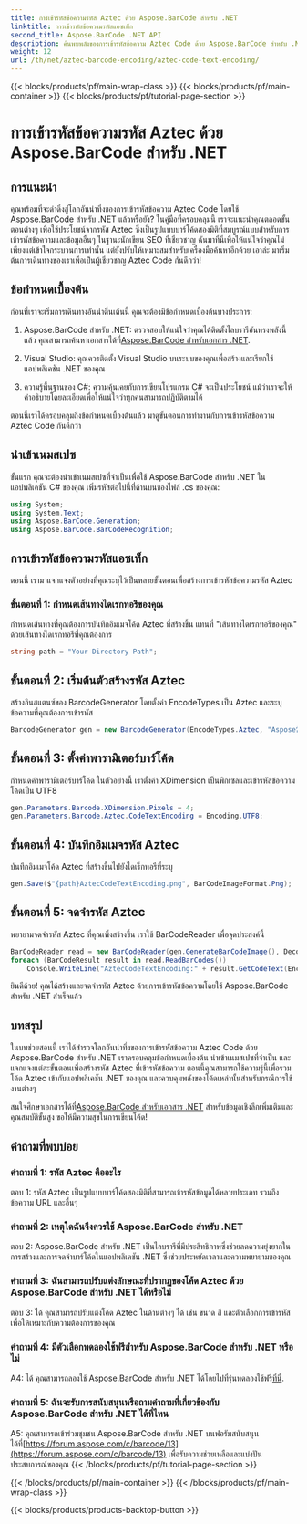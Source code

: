 ```yaml
---
title: การเข้ารหัสข้อความรหัส Aztec ด้วย Aspose.BarCode สำหรับ .NET
linktitle: การเข้ารหัสข้อความรหัสแอซเท็ก
second_title: Aspose.BarCode .NET API
description: ค้นพบพลังของการเข้ารหัสข้อความ Aztec Code ด้วย Aspose.BarCode สำหรับ .NET เรียนรู้วิธีสร้างและจดจำรหัส Aztec ในแอปพลิเคชัน .NET ของคุณ
weight: 12
url: /th/net/aztec-barcode-encoding/aztec-code-text-encoding/
---
```


{{< blocks/products/pf/main-wrap-class >}}
{{< blocks/products/pf/main-container >}}
{{< blocks/products/pf/tutorial-page-section >}}

# การเข้ารหัสข้อความรหัส Aztec ด้วย Aspose.BarCode สำหรับ .NET

## การแนะนำ

คุณพร้อมที่จะดำดิ่งสู่โลกอันน่าทึ่งของการเข้ารหัสข้อความ Aztec Code โดยใช้ Aspose.BarCode สำหรับ .NET แล้วหรือยัง? ในคู่มือที่ครอบคลุมนี้ เราจะแนะนำคุณตลอดขั้นตอนต่างๆ เพื่อใช้ประโยชน์จากรหัส Aztec ซึ่งเป็นรูปแบบบาร์โค้ดสองมิติที่สมบูรณ์แบบสำหรับการเข้ารหัสข้อความและข้อมูลอื่นๆ ในฐานะนักเขียน SEO ที่เชี่ยวชาญ ฉันมาที่นี่เพื่อให้แน่ใจว่าคุณไม่เพียงแต่เข้าใจกระบวนการเท่านั้น แต่ยังปรับให้เหมาะสมสำหรับเครื่องมือค้นหาอีกด้วย เอาล่ะ มาเริ่มต้นการเดินทางของเราเพื่อเป็นผู้เชี่ยวชาญ Aztec Code กันดีกว่า!

## ข้อกำหนดเบื้องต้น

ก่อนที่เราจะเริ่มการเดินทางอันน่าตื่นเต้นนี้ คุณจะต้องมีข้อกำหนดเบื้องต้นบางประการ:

1.  Aspose.BarCode สำหรับ .NET: ตรวจสอบให้แน่ใจว่าคุณได้ติดตั้งไลบรารีอันทรงพลังนี้แล้ว คุณสามารถค้นหาเอกสารได้ที่[Aspose.BarCode สำหรับเอกสาร .NET](https://reference.aspose.com/barcode/net/).

2. Visual Studio: คุณควรติดตั้ง Visual Studio บนระบบของคุณเพื่อสร้างและเรียกใช้แอปพลิเคชัน .NET ของคุณ

3. ความรู้พื้นฐานของ C#: ความคุ้นเคยกับการเขียนโปรแกรม C# จะเป็นประโยชน์ แม้ว่าเราจะให้คำอธิบายโดยละเอียดเพื่อให้แน่ใจว่าทุกคนสามารถปฏิบัติตามได้

ตอนนี้เราได้ครอบคลุมถึงข้อกำหนดเบื้องต้นแล้ว มาดูขั้นตอนการทำงานกับการเข้ารหัสข้อความ Aztec Code กันดีกว่า

## นำเข้าเนมสเปซ

ขั้นแรก คุณจะต้องนำเข้าเนมสเปซที่จำเป็นเพื่อใช้ Aspose.BarCode สำหรับ .NET ในแอปพลิเคชัน C# ของคุณ เพิ่มรหัสต่อไปนี้ที่ด้านบนของไฟล์ .cs ของคุณ:

```csharp
using System;
using System.Text;
using Aspose.BarCode.Generation;
using Aspose.BarCode.BarCodeRecognition;
```

## การเข้ารหัสข้อความรหัสแอซเท็ก

ตอนนี้ เรามาแจกแจงตัวอย่างที่คุณระบุไว้เป็นหลายขั้นตอนเพื่อสร้างการเข้ารหัสข้อความรหัส Aztec

### ขั้นตอนที่ 1: กำหนดเส้นทางไดเรกทอรีของคุณ

กำหนดเส้นทางที่คุณต้องการบันทึกอิมเมจโค้ด Aztec ที่สร้างขึ้น แทนที่ "เส้นทางไดเรกทอรีของคุณ" ด้วยเส้นทางไดเรกทอรีที่คุณต้องการ

```csharp
string path = "Your Directory Path";
```

## ขั้นตอนที่ 2: เริ่มต้นตัวสร้างรหัส Aztec

สร้างอินสแตนซ์ของ BarcodeGenerator โดยตั้งค่า EncodeTypes เป็น Aztec และระบุข้อความที่คุณต้องการเข้ารหัส

```csharp
BarcodeGenerator gen = new BarcodeGenerator(EncodeTypes.Aztec, "Aspose常に先を行く");
```

## ขั้นตอนที่ 3: ตั้งค่าพารามิเตอร์บาร์โค้ด

กำหนดค่าพารามิเตอร์บาร์โค้ด ในตัวอย่างนี้ เราตั้งค่า XDimension เป็นพิกเซลและเข้ารหัสข้อความโค้ดเป็น UTF8

```csharp
gen.Parameters.Barcode.XDimension.Pixels = 4;
gen.Parameters.Barcode.Aztec.CodeTextEncoding = Encoding.UTF8;
```

## ขั้นตอนที่ 4: บันทึกอิมเมจรหัส Aztec

บันทึกอิมเมจโค้ด Aztec ที่สร้างขึ้นไปยังไดเร็กทอรีที่ระบุ

```csharp
gen.Save($"{path}AztecCodeTextEncoding.png", BarCodeImageFormat.Png);
```

## ขั้นตอนที่ 5: จดจำรหัส Aztec

พยายามจดจำรหัส Aztec ที่คุณเพิ่งสร้างขึ้น เราใช้ BarCodeReader เพื่อจุดประสงค์นี้

```csharp
BarCodeReader read = new BarCodeReader(gen.GenerateBarCodeImage(), DecodeType.Aztec);
foreach (BarCodeResult result in read.ReadBarCodes())
    Console.WriteLine("AztecCodeTextEncoding:" + result.GetCodeText(Encoding.UTF8));
```

ยินดีด้วย! คุณได้สร้างและจดจำรหัส Aztec ด้วยการเข้ารหัสข้อความโดยใช้ Aspose.BarCode สำหรับ .NET สำเร็จแล้ว

## บทสรุป

ในบทช่วยสอนนี้ เราได้สำรวจโลกอันน่าทึ่งของการเข้ารหัสข้อความ Aztec Code ด้วย Aspose.BarCode สำหรับ .NET เราครอบคลุมข้อกำหนดเบื้องต้น นำเข้าเนมสเปซที่จำเป็น และแจกแจงแต่ละขั้นตอนเพื่อสร้างรหัส Aztec ที่เข้ารหัสข้อความ ตอนนี้คุณสามารถใช้ความรู้นี้เพื่อรวมโค้ด Aztec เข้ากับแอปพลิเคชัน .NET ของคุณ และควบคุมพลังของโค้ดเหล่านั้นสำหรับกรณีการใช้งานต่างๆ

 สนใจศึกษาเอกสารได้ที่[Aspose.BarCode สำหรับเอกสาร .NET](https://reference.aspose.com/barcode/net/) สำหรับข้อมูลเชิงลึกเพิ่มเติมและคุณสมบัติขั้นสูง ขอให้มีความสุขในการเขียนโค้ด!

## คำถามที่พบบ่อย

### คำถามที่ 1: รหัส Aztec คืออะไร

ตอบ 1: รหัส Aztec เป็นรูปแบบบาร์โค้ดสองมิติที่สามารถเข้ารหัสข้อมูลได้หลายประเภท รวมถึงข้อความ URL และอื่นๆ

### คำถามที่ 2: เหตุใดฉันจึงควรใช้ Aspose.BarCode สำหรับ .NET

ตอบ 2: Aspose.BarCode สำหรับ .NET เป็นไลบรารีที่มีประสิทธิภาพซึ่งช่วยลดความยุ่งยากในการสร้างและการจดจำบาร์โค้ดในแอปพลิเคชัน .NET ซึ่งช่วยประหยัดเวลาและความพยายามของคุณ

### คำถามที่ 3: ฉันสามารถปรับแต่งลักษณะที่ปรากฏของโค้ด Aztec ด้วย Aspose.BarCode สำหรับ .NET ได้หรือไม่

ตอบ 3: ได้ คุณสามารถปรับแต่งโค้ด Aztec ในด้านต่างๆ ได้ เช่น ขนาด สี และตัวเลือกการเข้ารหัส เพื่อให้เหมาะกับความต้องการของคุณ

### คำถามที่ 4: มีตัวเลือกทดลองใช้ฟรีสำหรับ Aspose.BarCode สำหรับ .NET หรือไม่

 A4: ได้ คุณสามารถลองใช้ Aspose.BarCode สำหรับ .NET ได้โดยไปที่รุ่นทดลองใช้ฟรี[ที่นี่](https://releases.aspose.com/).

### คำถามที่ 5: ฉันจะรับการสนับสนุนหรือถามคำถามที่เกี่ยวข้องกับ Aspose.BarCode สำหรับ .NET ได้ที่ไหน

 A5: คุณสามารถเข้าร่วมชุมชน Aspose.BarCode สำหรับ .NET บนฟอรัมสนับสนุนได้ที่[https://forum.aspose.com/c/barcode/13](https://forum.aspose.com/c/barcode/13) เพื่อรับความช่วยเหลือและแบ่งปันประสบการณ์ของคุณ
{{< /blocks/products/pf/tutorial-page-section >}}

{{< /blocks/products/pf/main-container >}}
{{< /blocks/products/pf/main-wrap-class >}}

{{< blocks/products/products-backtop-button >}}
